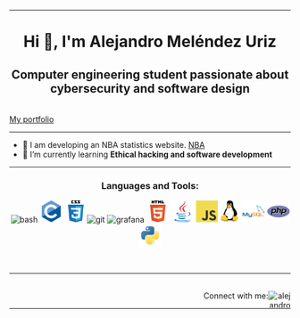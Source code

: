 
-----------------------------------------------------------------------------------------

<h1 align="center">Hi 🤖, I'm Alejandro Meléndez Uriz</h1>

<h2 align="center">Computer engineering student passionate about cybersecurity and software design</h2><br>
<a href="https://m3l.es" target="_blank" align="center">My portfolio</a>

-----------------------------------------------------------------------------------------


- 🏀 I am developing an NBA statistics website. <a href="https://m3l.es/NBA/Front-Office/index.php" target="-blank">NBA</a>
- 🌱 I’m currently learning **Ethical hacking and software development**


-----------------------------------------------------------------------------------------

<h3 align="center">Languages and Tools:</h3>
<p align="center"><img src="https://www.vectorlogo.zone/logos/gnu_bash/gnu_bash-icon.svg" alt="bash" width="40" height="40"/> <img src="https://raw.githubusercontent.com/devicons/devicon/master/icons/c/c-original.svg" alt="c" width="40" height="40"/> <img src="https://raw.githubusercontent.com/devicons/devicon/master/icons/css3/css3-original-wordmark.svg" alt="css3" width="40" height="40"/><img src="https://www.vectorlogo.zone/logos/git-scm/git-scm-icon.svg" alt="git" width="40" height="40"/> <img src="https://www.vectorlogo.zone/logos/grafana/grafana-icon.svg" alt="grafana" width="40" height="40"/> <img src="https://raw.githubusercontent.com/devicons/devicon/master/icons/html5/html5-original-wordmark.svg" alt="html5" width="40" height="40"/> <img src="https://raw.githubusercontent.com/devicons/devicon/master/icons/java/java-original.svg" alt="java" width="40" height="40"/> <img src="https://raw.githubusercontent.com/devicons/devicon/master/icons/javascript/javascript-original.svg" alt="javascript" width="40" height="40"/><img src="https://raw.githubusercontent.com/devicons/devicon/master/icons/linux/linux-original.svg" alt="linux" width="40" height="40"/> <img src="https://raw.githubusercontent.com/devicons/devicon/master/icons/mysql/mysql-original-wordmark.svg" alt="mysql" width="40" height="40"/> <img src="https://raw.githubusercontent.com/devicons/devicon/master/icons/php/php-original.svg" alt="php" width="40" height="40"/> <img src="https://raw.githubusercontent.com/devicons/devicon/master/icons/python/python-original.svg" alt="python" width="40" height="40"/> </p><br>

-----------------------------------------------------------------------------------------


<br>
<div align="right">Connect with me: <a href="https://linkedin.com/in/alejandro-meléndez-526795291" target="_blank"><img align="right" src="https://raw.githubusercontent.com/rahuldkjain/github-profile-readme-generator/master/src/images/icons/Social/linked-in-alt.svg" alt="alejandro-meléndez-526795291" height="30" width="40" /></a>

-----------------------------------------------------------------------------------------



